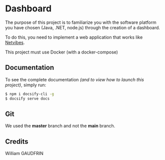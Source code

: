 # Dashboard

The purpose of this project is to familiarize you with the software platform you
have chosen (Java, .NET, node.js) through the creation of a dashboard.

To do this, you need to implement a web application that works like [Netvibes](https://www.netvibes.com/en).

This project must use Docker (with a docker-compose)

## Documentation
To see the complete documentation *(and to view how to launch this project)*, simply run:

```sh
$ npm i docsify-cli -g
$ docsify serve docs
```

## Git
We used the **master** branch and not the **main** branch.

## Credits
William GAUDFRIN
